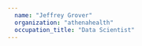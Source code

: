 ```yaml
---
  name: "Jeffrey Grover"
  organization: "athenahealth"
  occupation_title: "Data Scientist"
---
```

